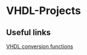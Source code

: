# VHDL-Projects

## Useful links
[VHDL conversion functions](https://www.nandland.com/vhdl/tips/tip-convert-numeric-std-logic-vector-to-integer.html)
